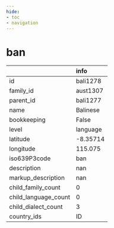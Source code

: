 ```yaml
---
hide:
- toc
- navigation
---
```

# ban
|                      | info     |
|:---------------------|:---------|
| id                   | bali1278 |
| family_id            | aust1307 |
| parent_id            | bali1277 |
| name                 | Balinese |
| bookkeeping          | False    |
| level                | language |
| latitude             | -8.35714 |
| longitude            | 115.075  |
| iso639P3code         | ban      |
| description          | nan      |
| markup_description   | nan      |
| child_family_count   | 0        |
| child_language_count | 0        |
| child_dialect_count  | 3        |
| country_ids          | ID       |